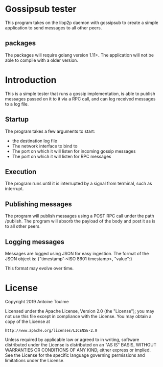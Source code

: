 # Gossipsub tester

This program takes on the libp2p daemon with gossipsub to create a simple application to send messages to all other peers.

## packages
The packages will require golang version 1.11+. The application will not be able to compile with a older version.

# Introduction

This is a simple tester that runs a gossip implementation, is able to publish messages passed on it to it via a RPC call, and can log received messages to a log file.

## Startup

The program takes a few arguments to start:
* the destination log file
* The network interface to bind to
* The port on which it will listen for incoming gossip messages
* The port on which it will listen for RPC messages

## Execution

The program runs until it is interrupted by a signal from terminal, such as interrupt.

## Publishing messages

The program will publish messages using a POST RPC call under the path /publish.
The program will absorb the payload of the body and post it as is to all other peers.

## Logging messages

Messages are logged using JSON for easy ingestion.
The format of the JSON object is:
{"timestamp":<ISO 8601 timestamp>, "value":<payload received>}

This format may evolve over time.

# License

Copyright 2019 Antoine Toulme

Licensed under the Apache License, Version 2.0 (the "License");
you may not use this file except in compliance with the License.
You may obtain a copy of the License at

    http://www.apache.org/licenses/LICENSE-2.0

Unless required by applicable law or agreed to in writing, software
distributed under the License is distributed on an "AS IS" BASIS,
WITHOUT WARRANTIES OR CONDITIONS OF ANY KIND, either express or implied.
See the License for the specific language governing permissions and
limitations under the License.
